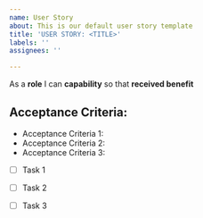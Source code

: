 ```yaml
---
name: User Story
about: This is our default user story template
title: 'USER STORY: <TITLE>'
labels: ''
assignees: ''

---
```


As a **role** I can **capability** so that **received benefit**

  ## Acceptance Criteria:
  - Acceptance Criteria 1:
  - Acceptance Criteria 2:
  - Acceptance Criteria 3:
  
  - [ ] Task 1
  - [ ] Task 2
  - [ ] Task 3
  
